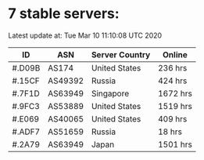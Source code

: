 # 7 stable servers:

Latest update at: Tue Mar 10 11:10:08 UTC 2020

| ID | ASN | Server Country | Online |
| -- | --- | -------------- | ------ |
| #.D09B | AS174 | United States | 236 hrs |
| #.15CF | AS49392 | Russia | 424 hrs |
| #.7F1D | AS63949 | Singapore | 1672 hrs |
| #.9FC3 | AS53889 | United States | 1519 hrs |
| #.E069 | AS40065 | United States | 409 hrs |
| #.ADF7 | AS51659 | Russia | 18 hrs |
| #.2A79 | AS63949 | Japan | 1501 hrs |

